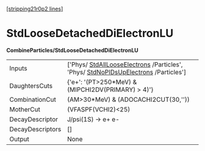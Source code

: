 [[stripping21r0p2 lines]](./stripping21r0p2-commonparticles)

# StdLooseDetachedDiElectronLU

**CombineParticles/StdLooseDetachedDiElectronLU**

|                  |                                                                                                                                                                          |
|------------------|--------------------------------------------------------------------------------------------------------------------------------------------------------------------------|
| Inputs           | ['Phys/ [StdAllLooseElectrons](./stripping21r0p2-stdalllooseelectrons) /Particles', 'Phys/ [StdNoPIDsUpElectrons](./stripping21r0p2-stdnopidsupelectrons) /Particles'] |
| DaughtersCuts    | {'e+': '(PT\>250\*MeV) & (MIPCHI2DV(PRIMARY) \> 4)'}                                                                                                                     |
| CombinationCut   | (AM\>30\*MeV) & (ADOCACHI2CUT(30,''))                                                                                                                                    |
| MotherCut        | (VFASPF(VCHI2)\<25)                                                                                                                                                      |
| DecayDescriptor  | J/psi(1S) -\> e+ e-                                                                                                                                                      |
| DecayDescriptors | []                                                                                                                                                                     |
| Output           | None                                                                                                                                                                     |
